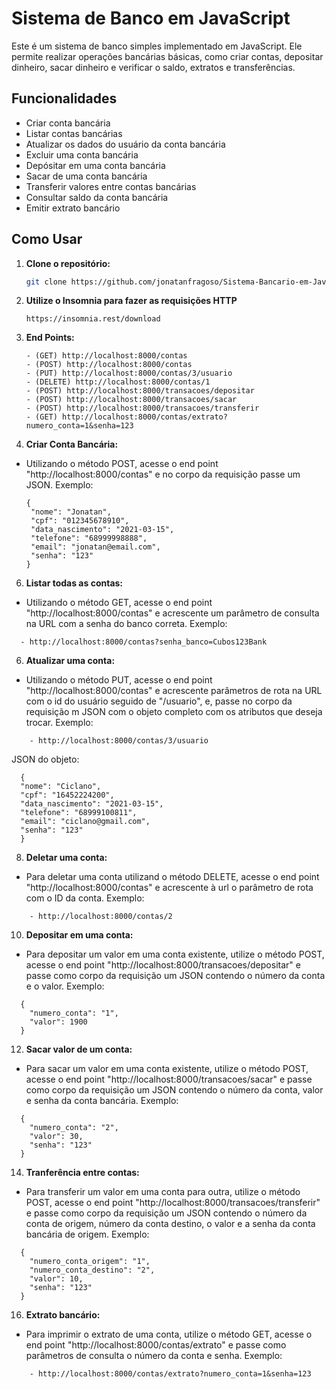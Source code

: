 # Sistema de Banco em JavaScript

Este é um sistema de banco simples implementado em JavaScript. Ele permite realizar operações bancárias básicas, como criar contas, depositar dinheiro, sacar dinheiro e verificar o saldo, extratos e transferências.

## Funcionalidades

- Criar conta bancária
- Listar contas bancárias
- Atualizar os dados do usuário da conta bancária
- Excluir uma conta bancária
- Depósitar em uma conta bancária
- Sacar de uma conta bancária
- Transferir valores entre contas bancárias
- Consultar saldo da conta bancária
- Emitir extrato bancário

## Como Usar

1. **Clone o repositório:**

   ```bash
   git clone https://github.com/jonatanfragoso/Sistema-Bancario-em-JavaScript.git
   ```

2. **Utilize o Insomnia para fazer as requisições HTTP**
   
   ```
   https://insomnia.rest/download
   ```
 

4. **End Points:**
   
   ```
   - (GET) http://localhost:8000/contas
   - (POST) http://localhost:8000/contas
   - (PUT) http://localhost:8000/contas/3/usuario
   - (DELETE) http://localhost:8000/contas/1
   - (POST) http://localhost:8000/transacoes/depositar
   - (POST) http://localhost:8000/transacoes/sacar
   - (POST) http://localhost:8000/transacoes/transferir
   - (GET) http://localhost:8000/contas/extrato?numero_conta=1&senha=123
   ```

6. **Criar Conta Bancária:**
- Utilizando o método POST, acesse o end point "http://localhost:8000/contas" e no corpo da requisição passe um JSON. Exemplo:
  
   ```
   {
    "nome": "Jonatan",
    "cpf": "012345678910",
    "data_nascimento": "2021-03-15",
    "telefone": "68999998888",
    "email": "jonatan@email.com",
    "senha": "123"
   }
   ```

6. **Listar todas as contas:**
- Utilizando o método GET, acesse o end point "http://localhost:8000/contas" e acrescente um parâmetro de consulta na URL com a senha do banco correta. Exemplo:
  
```
  - http://localhost:8000/contas?senha_banco=Cubos123Bank
```
    
6. **Atualizar uma conta:**
- Utilizando o método PUT, acesse o end point "http://localhost:8000/contas" e acrescente parâmetros de rota na URL com o id do usuário seguido de "/usuario", e, passe no corpo da requisição m JSON com o objeto completo com os atributos que deseja trocar. Exemplo:
  
```
    - http://localhost:8000/contas/3/usuario
```

  JSON do objeto:
  
  ```
    {
    "nome": "Ciclano",
    "cpf": "16452224200",
    "data_nascimento": "2021-03-15",
    "telefone": "68999100811",
    "email": "ciclano@gmail.com",
    "senha": "123"
    }
```

8. **Deletar uma conta:**
- Para deletar uma conta utilizand o método DELETE, acesse o end point "http://localhost:8000/contas" e acrescente à url o parâmetro de rota com o ID da conta. Exemplo:
  
```
    - http://localhost:8000/contas/2
```

10. **Depositar em uma conta:**
- Para depositar um valor em uma conta existente, utilize o método POST, acesse o end point "http://localhost:8000/transacoes/depositar" e passe como corpo da requisição um JSON contendo o número da conta e o valor. Exemplo:
  
```
  {
  	"numero_conta": "1",
  	"valor": 1900
  }
```

12. **Sacar valor de um conta:**
- Para sacar um valor em uma conta existente, utilize o método POST, acesse o end point "http://localhost:8000/transacoes/sacar" e passe como corpo da requisição um JSON contendo o número da conta, valor e senha da conta bancária. Exemplo:
  
```
  {
  	"numero_conta": "2",
  	"valor": 30,
    "senha": "123"
  }
```

14. **Tranferência entre contas:**
- Para transferir um valor em uma conta para outra, utilize o método POST, acesse o end point "http://localhost:8000/transacoes/transferir" e passe como corpo da requisição um JSON contendo o número da conta de origem, número da conta destino, o valor e a senha da conta bancária de origem. Exemplo:
  
```
  {
  	"numero_conta_origem": "1",
  	"numero_conta_destino": "2",
  	"valor": 10,
  	"senha": "123"
  }
```

16. **Extrato bancário:**
- Para imprimir o extrato de uma conta, utilize o método GET, acesse o end point "http://localhost:8000/contas/extrato" e passe como parâmetros de consulta o número da conta e senha. Exemplo:
  
```
    - http://localhost:8000/contas/extrato?numero_conta=1&senha=123
```


